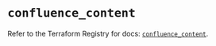 # `confluence_content`

Refer to the Terraform Registry for docs: [`confluence_content`](https://registry.terraform.io/providers/drfaust92/confluence/0.2.1/docs/resources/content).
